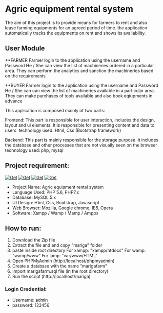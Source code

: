# Agric equipment rental system
The aim of this project is to provide means for farmers to rent and also lease farming 
equipments for an agreed period of time. the application automatically 
tracks the equipments on rent and shows its availability.


## User Module
**FARMER
Farmer login to the application using the username and Password He / She can view 
the list of machineries ordered in a particular area. 
They can perform the analytics and sanction the machineries based on the requirements

**BUYER
Farmer login to the application using the username and Password He / She can can view
the list of machineries available in a particular area.
They can make purchases of tools available and also book eqiupments in advance


This application is composed mainly of two parts:

Frontend:
This part is responsible for user interaction, includes the design, layout and ui elements.
It is responsible for presenting content and data to users.
technology used: Html, Css (Bootstrap framework)

Backend:
This part is mainly responsible for the storage purpose.
it includes the database and other processes 
that are not visually seen on the browser
technology used: php, mysql

## Project requirement:
[![Get](https://img.shields.io/badge/Xampp-#fb7a24)](https://www.apachefriends.org/)
[![Get](https://img.shields.io/badge/Wamp-#ffaf04)](https://www.wampserver.com/en/)
[![Get](https://img.shields.io/badge/Mamp-#f76c27)](https://www.mamp.info/en/downloads/)
[![Get](https://img.shields.io/badge/Ampps-#7f00ff)](https://ampps.com/downloads/)
- Project Name: Agric equipment rental system
- Language Used: PHP 5.6, PHP7.x
- Database: MySQL 5.x
- UI Design: Html, Css, Bootstrap, Javascript
- Web Browser: Mozilla, Google chrome, IE8, Opera
- Software: Xampp / Wamp / Mamp / Ampps

## How to run:
1) Download the Zip file
2) Extract the file and and copy "mariga" folder
3) paste inside root directory
For xampp: "xampp/htdocs"
For wamp:  "wamp/www"
For lamp:  "var/www/HTML"
4) Open PHPMyAdmin (http://localhost/phpmyadmin)
5) Create a database with the name "marigafarm"
6) Import marigafarm.sql file (in the root directory)
7) Run the script (http://localhost/mariga)

### Login Credential:
* Username: admin
* password: 123456

